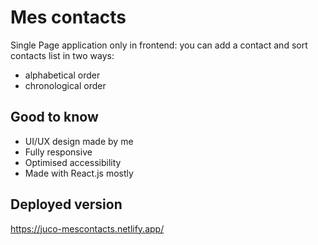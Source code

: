 # Mes contacts
Single Page application only in frontend: you can add a contact and sort contacts list in two ways:
- alphabetical order
- chronological order

## Good to know
- UI/UX design made by me
- Fully responsive
- Optimised accessibility 
- Made with React.js mostly

## Deployed version
https://juco-mescontacts.netlify.app/
